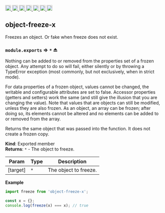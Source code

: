 <a
  href="https://travis-ci.org/Xotic750/object-freeze-x"
  title="Travis status">
<img
  src="https://travis-ci.org/Xotic750/object-freeze-x.svg?branch=master"
  alt="Travis status" height="18">
</a>
<a
  href="https://david-dm.org/Xotic750/object-freeze-x"
  title="Dependency status">
<img src="https://david-dm.org/Xotic750/object-freeze-x/status.svg"
  alt="Dependency status" height="18"/>
</a>
<a
  href="https://david-dm.org/Xotic750/object-freeze-x?type=dev"
  title="devDependency status">
<img src="https://david-dm.org/Xotic750/object-freeze-x/dev-status.svg"
  alt="devDependency status" height="18"/>
</a>
<a
  href="https://badge.fury.io/js/object-freeze-x"
  title="npm version">
<img src="https://badge.fury.io/js/object-freeze-x.svg"
  alt="npm version" height="18">
</a>
<a
  href="https://www.jsdelivr.com/package/npm/object-freeze-x"
  title="jsDelivr hits">
<img src="https://data.jsdelivr.com/v1/package/npm/object-freeze-x/badge?style=rounded"
  alt="jsDelivr hits" height="18">
</a>
<a
  href="https://bettercodehub.com/results/Xotic750/object-freeze-x"
  title="bettercodehub score">
<img src="https://bettercodehub.com/edge/badge/Xotic750/object-freeze-x?branch=master"
  alt="bettercodehub score" height="18">
</a>
<a
  href="https://coveralls.io/github/Xotic750/object-freeze-x?branch=master"
  title="Coverage Status">
<img src="https://coveralls.io/repos/github/Xotic750/object-freeze-x/badge.svg?branch=master"
  alt="Coverage Status" height="18">
</a>

<a name="module_object-freeze-x"></a>

## object-freeze-x

Freezes an object. Or fake when freeze does not exist.

<a name="exp_module_object-freeze-x--module.exports"></a>

### `module.exports` ⇒ <code>\*</code> ⏏

Nothing can be added to or removed from the properties set of a frozen object. Any attempt to do so will fail,
either silently or by throwing a TypeError exception (most commonly, but not exclusively, when in strict mode).

For data properties of a frozen object, values cannot be changed, the writable and configurable attributes are
set to false. Accessor properties (getters and setters) work the same (and still give the illusion that you are
changing the value). Note that values that are objects can still be modified, unless they are also frozen.
As an object, an array can be frozen; after doing so, its elements cannot be altered and no elements can be
added to or removed from the array.

Returns the same object that was passed into the function. It does not create a frozen copy.

**Kind**: Exported member  
**Returns**: <code>\*</code> - The object to freeze.

| Param    | Type            | Description           |
| -------- | --------------- | --------------------- |
| [target] | <code>\*</code> | The object to freeze. |

**Example**

```js
import freeze from 'object-freeze-x';

const x = {};
console.log(freeze(x) === x); // true
```
